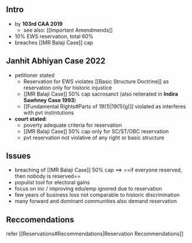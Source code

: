 ## Intro
- by **103rd CAA 2019**
	- see also: [[Important Amendmends]]
- 10% EWS reservation, total 60%
- breaches [[MR Balaji Case]] cap
## Janhit Abhiyan Case 2022
- petitioner stated
	- Reservation for EWS violates [[Basic Structure Doctrine]] as reservation only for historic injustice
	- [[MR Balaji Case]] 50% cap sacrosanct (also reiterated in **Indira Sawhney Case 1993**)
	- [[Fundamental Rights#Parts of 19(1)|19(1)(g)]] violated as interferes with pvt instintutions
- **court stated**:
	- poverty adequate criteria for reservation
	- [[MR Balaji Case]] 50% cap only for SC/ST/OBC reservation
	- pvt reservation not violative of any  right or basic structure
## Issues
- breaching of [[MR Balaji Case]] 50% cap $\implies$ ==if everyone reserved, then nobody is reserved==
- populist tool for electoral gains
- focus on inc / improving edu/emp ignored due to reservation
- few years of business loss not comparable to historic discrimination
- many forward and dominant communities also demand reservation
## Reccomendations
refer [[Reservations#Recommendations|Reservation Recommendations]]